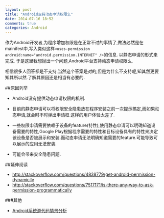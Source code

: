 ```yaml
---
layout: post
title: "Android支持动态申请权限么"
date: 2014-07-16 18:52
comments: true
categories: Android
---
```


作为Android开发者,为程序增加权限是在正常不过的事情了,做法必然是在mainifest中,写入类似这样`<uses-permission android:name="android.permission.INTERNET" />`的信息. 以静态申请的形式来完成. 于是这里我想抛出一个问题,Android平台支持动态申请权限么.
<!--more-->
相信很多人回答都是不支持,当然这个答案是对的,但是为什么不支持呢,知其然更要知其所以然.了解其原因还是相当有必要的.

##原因列举
  * Android没有提供动态申请权限的机制.
  
  * 目前的静态申请可以将权限安全隐患放在程序安装之前一次提示搞定,而如果动态申请,就会时不时弹出申请框.这样的用户体验太差了.
  
  * 一些权限申请需要依赖于设备的feature(特性),使用静态申请可以明确知道设备需要的特性,Google Play根据程序需要的特性和目标设备具有的特性来决定该设备是否被展示和安装.而动态申请无法明确知道需要的feature.可能导致可以展示的应用无法安装.

  * 可能会带来安全隐患问题.
  

##延伸阅读
  * http://stackoverflow.com/questions/4838779/get-android-permission-dynamiclly
  * http://stackoverflow.com/questions/7517171/is-there-any-way-to-ask-permission-programmatically
  
###其他
  * <a href="http://www.amazon.cn/gp/product/B009OLU8EE/ref=as_li_tf_tl?ie=UTF8&camp=536&creative=3200&creativeASIN=B009OLU8EE&linkCode=as2&tag=droidyue-23">Android系统源代码情景分析</a><img src="http://ir-cn.amazon-adsystem.com/e/ir?t=droidyue-23&l=as2&o=28&a=B009OLU8EE" width="1" height="1" border="0" alt="" style="border:none !important; margin:0px !important;" />
